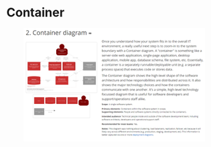 # Container

<figure><img src="../.gitbook/assets/image (1).png" alt=""><figcaption></figcaption></figure>
